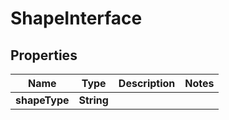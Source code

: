 

# ShapeInterface


## Properties

| Name | Type | Description | Notes |
|------------ | ------------- | ------------- | -------------|
|**shapeType** | **String** |  |  |



